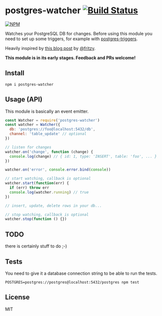 # postgres-watcher [![Build Status](https://travis-ci.org/klaemo/postgres-watcher.svg)](https://travis-ci.org/klaemo/postgres-watcher)
[![NPM](https://nodei.co/npm/postgres-watcher.png)](https://nodei.co/npm/postgres-watcher/)

Watches your PostgreSQL DB for changes. Before using this module you need to set up some triggers, for example with [postgres-triggers](https://www.npmjs.com/package/postgres-triggers).

Heavily inspired by [this blog post](https://blog.andyet.com/2015/04/06/postgres-pubsub-with-json) by [@fritzy](https://github.com/fritzy).

**This module is in its early stages. Feedback and PRs welcome!**

## Install

```
npm i postgres-watcher
```

## Usage (API)

This module is basically an event emitter.

```javascript
const Watcher = require('postgres-watcher')
const watcher = Watcher({
  db: 'postgres://foo@localhost:5432/db',
  channel: 'table_update' // optional
})

// listen for changes
watcher.on('change', function (change) {
  console.log(change) // { id: 1, type: 'INSERT', table: 'foo', ... }
})

watcher.on('error', console.error.bind(console))

// start watching, callback is optional
watcher.start(function(err) {
  if (err) throw err
  console.log(watcher.running) // true
})

// insert, update, delete rows in your db...

// stop watching, callback is optional
watcher.stop(function () {})
```

## TODO

there is certainly stuff to do ;-)

## Tests

You need to give it a database connection string to be able to run the tests.
```
POSTGRES=postgres://postgres@localhost:5432/postgres npm test
```

## License
MIT
